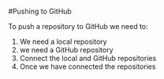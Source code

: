 #Pushing to GitHub

To push a repository to GitHub we need to:

1) We need a local repository
2) we need a GitHub repository
3) Connect the local and GitHub repositories
4) Once we have connected the repositories  
